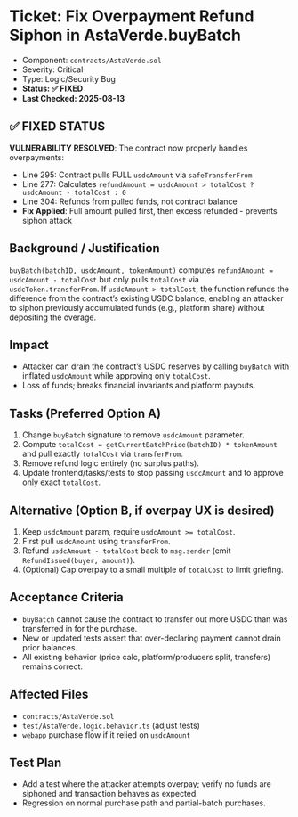 # Ticket: Fix Overpayment Refund Siphon in AstaVerde.buyBatch

- Component: `contracts/AstaVerde.sol`
- Severity: Critical
- Type: Logic/Security Bug
- **Status: ✅ FIXED**
- **Last Checked: 2025-08-13**

## ✅ FIXED STATUS

**VULNERABILITY RESOLVED**: The contract now properly handles overpayments:

- Line 295: Contract pulls FULL `usdcAmount` via `safeTransferFrom`
- Line 277: Calculates `refundAmount = usdcAmount > totalCost ? usdcAmount - totalCost : 0`
- Line 304: Refunds from pulled funds, not contract balance
- **Fix Applied**: Full amount pulled first, then excess refunded - prevents siphon attack

## Background / Justification

`buyBatch(batchID, usdcAmount, tokenAmount)` computes `refundAmount = usdcAmount - totalCost` but only pulls `totalCost` via `usdcToken.transferFrom`. If `usdcAmount > totalCost`, the function refunds the difference from the contract’s existing USDC balance, enabling an attacker to siphon previously accumulated funds (e.g., platform share) without depositing the overage.

## Impact

- Attacker can drain the contract’s USDC reserves by calling `buyBatch` with inflated `usdcAmount` while approving only `totalCost`.
- Loss of funds; breaks financial invariants and platform payouts.

## Tasks (Preferred Option A)

1. Change `buyBatch` signature to remove `usdcAmount` parameter.
2. Compute `totalCost = getCurrentBatchPrice(batchID) * tokenAmount` and pull exactly `totalCost` via `transferFrom`.
3. Remove refund logic entirely (no surplus paths).
4. Update frontend/tasks/tests to stop passing `usdcAmount` and to approve only exact `totalCost`.

## Alternative (Option B, if overpay UX is desired)

1. Keep `usdcAmount` param, require `usdcAmount >= totalCost`.
2. First pull `usdcAmount` using `transferFrom`.
3. Refund `usdcAmount - totalCost` back to `msg.sender` (emit `RefundIssued(buyer, amount)`).
4. (Optional) Cap overpay to a small multiple of `totalCost` to limit griefing.

## Acceptance Criteria

- `buyBatch` cannot cause the contract to transfer out more USDC than was transferred in for the purchase.
- New or updated tests assert that over-declaring payment cannot drain prior balances.
- All existing behavior (price calc, platform/producers split, transfers) remains correct.

## Affected Files

- `contracts/AstaVerde.sol`
- `test/AstaVerde.logic.behavior.ts` (adjust tests)
- `webapp` purchase flow if it relied on `usdcAmount`

## Test Plan

- Add a test where the attacker attempts overpay; verify no funds are siphoned and transaction behaves as expected.
- Regression on normal purchase path and partial-batch purchases.
